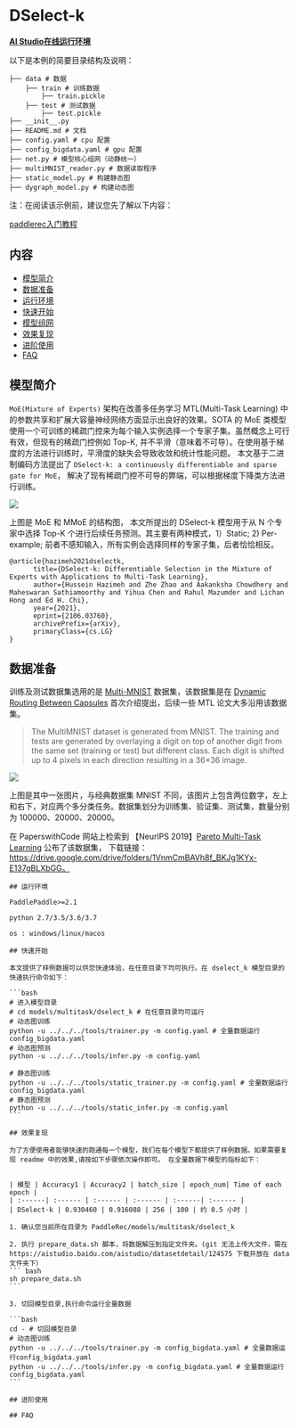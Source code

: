 # DSelect-k

**[AI Studio在线运行环境](https://aistudio.baidu.com/studio/project/partial/verify/3387640/92f12089231a488e8769f839f61fde31)**

以下是本例的简要目录结构及说明：

```
├── data # 数据
    ├── train # 训练数据
        ├── train.pickle
    ├── test # 测试数据
        ├── test.pickle
├── __init__.py
├── README.md # 文档
├── config.yaml # cpu 配置
├── config_bigdata.yaml # gpu 配置
├── net.py # 模型核心组网（动静统一）
├── multiMNIST_reader.py # 数据读取程序
├── static_model.py # 构建静态图
├── dygraph_model.py # 构建动态图
```

注：在阅读该示例前，建议您先了解以下内容：

[paddlerec入门教程](https://github.com/PaddlePaddle/PaddleRec/blob/master/README.md)

## 内容

- [模型简介](#模型简介)
- [数据准备](#数据准备)
- [运行环境](#运行环境)
- [快速开始](#快速开始)
- [模型组网](#模型组网)
- [效果复现](#效果复现)
- [进阶使用](#进阶使用)
- [FAQ](#FAQ)

## 模型简介

`MoE(Mixture of Experts)` 架构在改善多任务学习 MTL(Multi-Task Learning) 中的参数共享和扩展大容量神经网络方面显示出良好的效果。SOTA 的 MoE
类模型使用一个可训练的稀疏门控来为每个输入实例选择一个专家子集。虽然概念上可行有效，但现有的稀疏门控例如 Top-K, 并不平滑（意味着不可导）。在使用基于梯度的方法进行训练时，平滑度的缺失会导致收敛和统计性能问题。
本文基于二进制编码方法提出了 `DSelect-k: a continuously differentiable and sparse gate for MoE`， 解决了现有稀疏门控不可导的弊端，可以根据梯度下降类方法进行训练。

![](https://tva1.sinaimg.cn/large/008i3skNly1gy3rpouuc6j30rw0d63zy.jpg)

上图是 MoE 和 MMoE 的结构图， 本文所提出的 DSelect-k 模型用于从 N 个专家中选择 Top-K 个进行后续任务预测。其主要有两种模式，1）Static; 2) Per-example;
前者不感知输入，所有实例会选择同样的专家子集，后者恰恰相反。

```text
@article{hazimeh2021dselectk,
      title={DSelect-k: Differentiable Selection in the Mixture of Experts with Applications to Multi-Task Learning},
      author={Hussein Hazimeh and Zhe Zhao and Aakanksha Chowdhery and Maheswaran Sathiamoorthy and Yihua Chen and Rahul Mazumder and Lichan Hong and Ed H. Chi},
      year={2021},
      eprint={2106.03760},
      archivePrefix={arXiv},
      primaryClass={cs.LG}
}
```

## 数据准备

训练及测试数据集选用的是 [Multi-MNIST](https://paperswithcode.com/dataset/multimnist)
数据集，该数据集是在 [Dynamic Routing Between Capsules](https://paperswithcode.com/paper/dynamic-routing-between-capsules)
首次介绍提出，后续一些 MTL 论文大多沿用该数据集。

> The MultiMNIST dataset is generated from MNIST. The training and tests are generated by overlaying a digit on top of another digit from the same set (training or test) but different class. Each digit is shifted up to 4 pixels in each direction resulting in a 36×36 image.

![](https://tva1.sinaimg.cn/large/008i3skNly1gy3ryidh3hj30f40ea3yp.jpg)

上图是其中一张图片，与经典数据集 MNIST 不同，该图片上包含两位数字，左上和右下，对应两个多分类任务。数据集划分为训练集、验证集、测试集，数量分别为 100000、20000、20000。

在 PaperswithCode 网站上检索到 【NeurlPS 2019】[Pareto Multi-Task Learning](https://arxiv.org/pdf/1912.12854v1.pdf) 公布了该数据集，
下载链接： https://drive.google.com/drive/folders/1VnmCmBAVh8f_BKJg1KYx-E137gBLXbGG。

````
## 运行环境

PaddlePaddle>=2.1

python 2.7/3.5/3.6/3.7

os : windows/linux/macos

## 快速开始

本文提供了样例数据可以供您快速体验，在任意目录下均可执行。在 dselect_k 模型目录的快速执行命令如下：

```bash
# 进入模型目录
# cd models/multitask/dselect_k # 在任意目录均可运行
# 动态图训练
python -u ../../../tools/trainer.py -m config.yaml # 全量数据运行config_bigdata.yaml 
# 动态图预测
python -u ../../../tools/infer.py -m config.yaml 

# 静态图训练
python -u ../../../tools/static_trainer.py -m config.yaml # 全量数据运行config_bigdata.yaml 
# 静态图预测
python -u ../../../tools/static_infer.py -m config.yaml 
``` 

## 效果复现

为了方便使用者能够快速的跑通每一个模型，我们在每个模型下都提供了样例数据。如果需要复现 readme 中的效果,请按如下步骤依次操作即可。 在全量数据下模型的指标如下：  


| 模型 | Accuracy1 | Accuracy2 | batch_size | epoch_num| Time of each epoch | 
| :------| :------ | :------ | :------ | :------| :------ | 
| DSelect-k | 0.930460 | 0.916088 | 256 | 100 | 约 0.5 小时 |

1. 确认您当前所在目录为 PaddleRec/models/multitask/dselect_k

2. 执行 prepare_data.sh 脚本，将数据解压到指定文件夹。(git 无法上传大文件，需在 https://aistudio.baidu.com/aistudio/datasetdetail/124575 下载并放在 data 文件夹下）
``` bash
sh prepare_data.sh
``` 

3. 切回模型目录,执行命令运行全量数据

```bash
cd - # 切回模型目录
# 动态图训练
python -u ../../../tools/trainer.py -m config_bigdata.yaml # 全量数据运行config_bigdata.yaml 
python -u ../../../tools/infer.py -m config_bigdata.yaml # 全量数据运行config_bigdata.yaml 
```

## 进阶使用

## FAQ
